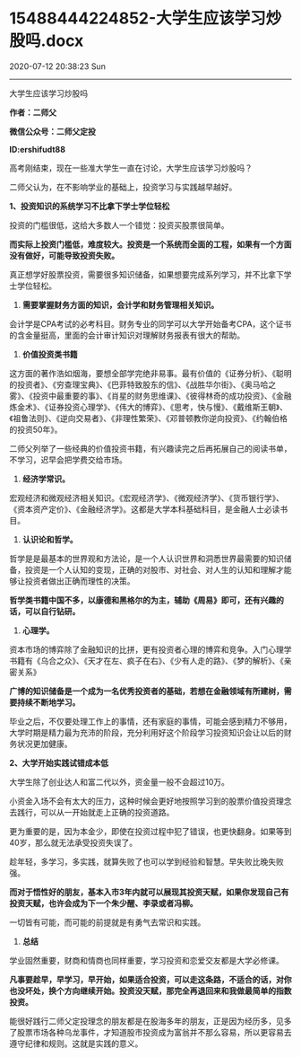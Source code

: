 # 15488444224852-大学生应该学习炒股吗.docx

2020-07-12 20:38:23 Sun

----

大学生应该学习炒股吗

__作者：二师父__

__微信公众号：二师父定投__

__ID:ershifudt88__

高考刚结束，现在一些准大学生一直在讨论，大学生应该学习炒股吗？

二师父认为，在不影响学业的基础上，投资学习与实践越早越好。

__1、投资知识的系统学习不比拿下学士学位轻松__

投资的门槛很低，这给大多数人一个错觉：投资买股票很简单。

__而实际上投资门槛低，难度较大。投资是一个系统而全面的工程，如果有一个方面没有做好，可能导致投资失败。__

真正想学好股票投资，需要很多知识储备，如果想要完成系列学习，并不比拿下学士学位轻松。

1. __需要掌握财务方面的知识，会计学和财务管理相关知识。__

会计学是CPA考试的必考科目。财务专业的同学可以大学开始备考CPA，这个证书的含金量挺高，里面的会计审计知识对理解财务报表有很大的帮助。

1. __价值投资类书籍__

这方面的著作浩如烟海，要想全部学完绝非易事。最有价值的《证券分析》、《聪明的投资者》、《穷查理宝典》、《巴菲特致股东的信》、《战胜华尔街》、《奥马哈之雾》、《投资中最重要的事》、《肖星的财务思维课》、《彼得林奇的成功投资》、《金融炼金术》、《证券投资心理学》、《伟大的博弈》、《思考，快与慢》、《戴维斯王朝》、《祖鲁法则》、《逆向交易者》、《非理性繁荣》、《邓普顿教你逆向投资》、《约翰伯格的投资50年》。

二师父列举了一些经典的价值投资书籍，有兴趣读完之后再拓展自己的阅读书单，不学习，迟早会把学费交给市场。

1. __经济学常识。__

宏观经济和微观经济相关知识。《宏观经济学》、《微观经济学》、《货币银行学》、 《资本资产定价》、《金融经济学》。这都是大学本科基础科目，是金融人士必读书目。

1. __认识论和哲学。__

哲学是是最基本的世界观和方法论，是一个人认识世界和洞悉世界最需要的知识储备，投资是一个人认知的变现，正确的对股市、对社会、对人生的认知和理解才能够让投资者做出正确而理性的决策。

__哲学类书籍中国不多，以康德和黑格尔的为主，辅助《周易》即可，还有兴趣的话，可以自行钻研。__

1. __心理学。__

资本市场的博弈除了金融知识的比拼，更有投资者心理的博弈和竞争。入门心理学书籍有《乌合之众》、《天才在左、疯子在右》、《少有人走的路》、《梦的解析》、《亲密关系》

__广博的知识储备是一个成为一名优秀投资者的基础，若想在金融领域有所建树，需要持续不断地学习。__

毕业之后，不仅要处理工作上的事情，还有家庭的事情，可能会感到精力不够用，大学时期是精力最为充沛的阶段，充分利用好这个阶段学习投资知识会让以后的财务状况更加健康。

__2、大学开始实践试错成本低__

大学生除了创业达人和富二代以外，资金量一般不会超过10万。

小资金入场不会有太大的压力，这种时候会更好地按照学习到的股票价值投资理念去践行，可以从一开始就走上正确的投资道路。

更为重要的是，因为本金少，即使在投资过程中犯了错误，也更快翻身。如果等到40岁，那么就无法承受投资失误了。

趁年轻，多学习，多实践，就算失败了也可以学到经验和智慧。早失败比晚失败强。

__而对于悟性好的朋友，基本入市3年内就可以展现其投资天赋，如果你发现自己有投资天赋，也许会成为下一个朱少醒、李录或者冯柳。__

一切皆有可能，而可能的前提就是有勇气去常识和实践。

1. __总结__

学业固然重要，财商和情商也同样重要，学习投资和恋爱交友都是大学必修课。

__凡事要趁早，早学习，早开始，如果适合投资，可以走这条路，不适合的话，对你也没坏处，换个方向继续开始。投资没天赋，那完全再退回来和我做最简单的指数投资。__

能很好践行二师父定投理念的朋友都是在股海多年的朋友，正是因为经历多，见多了股票市场各种乌龙事件，才知道股市投资成为富翁并不那么容易，所以更容易去遵守纪律和规则。这就是实践的意义。

